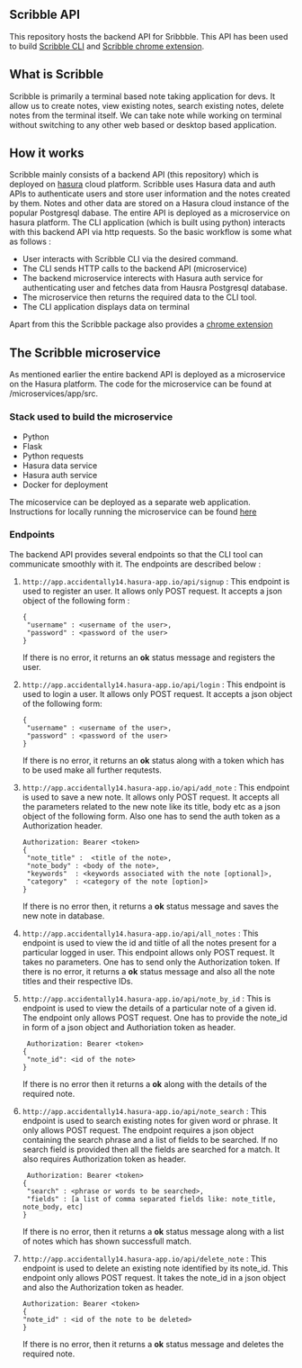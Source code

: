 ## Scribble API

This repository hosts the backend API for Sribbble. This API has been used to build [Scribble CLI](https://github.com/djmgit/scribble) and [Scribble chrome extension](https://github.com/djmgit/scribble_web_extension).

## What is Scribble

Scribble is primarily a terminal based note taking application for devs. It allow us to create notes, view existing notes,
search existing notes, delete notes from the terminal itself. We can take note while working on terminal without switching to
any other web based or desktop based application.

## How it works

Scribble mainly consists of a backend API (this repository) which is deployed on [hasura](https://hasura.io/) cloud platform.
Scribble uses Hasura data and auth APIs to authenticate users and store user information and the notes created by them. Notes
and other data are stored on a Hasura cloud instance of the popular Postgresql dabase. The entire API is deployed as a
microservice on hasura platform.
The CLI application (which is built using python) interacts with this backend API via http requests. So the basic workflow is
some what as follows :
- User interacts with Scribble CLI via the desired command.
- The CLI sends HTTP calls to the backend API (microservice)
- The backend microservice interects with Hasura auth service for authenticating user and fetches data from Hausra Postgresql
  database.
- The microservice then returns the required data to the CLI tool.
- The CLI application displays data on terminal

Apart from this the Scribble package also provides a [chrome extension](https://github.com/djmgit/scribble_web_extension)

## The Scribble microservice

As mentioned earlier the entire backend API is deployed as a microservice on the Hasura platform. The code for the microservice
can be found at /microservices/app/src.

### Stack used to build the microservice

- Python
- Flask
- Python requests
- Hasura data service
- Hasura auth service
- Docker for deployment

The micoservice can be deployed as a separate web application. Instructions for locally running the microservice can be found
[here](https://github.com/djmgit/scribble_api/tree/master/microservices/app)

### Endpoints

The backend API provides several endpoints so that the CLI tool can communicate smoothly with it. The endpoints are described below :

1) ```http://app.accidentally14.hasura-app.io/api/signup``` : This endpoint is used to register an user. It allows only POST 
   request. It accepts a json object of the following form :
   ```
   {
    "username" : <username of the user>,
    "password" : <password of the user>
   }
   ```
   If there is no error, it returns an **ok** status message and registers the user.
 
2) ```http://app.accidentally14.hasura-app.io/api/login``` : This endpoint is used to login a user. It allows only POST request.
   It accepts a json object of the following form:
   
   ```
   {
    "username" : <username of the user>,
    "password" : <password of the user>
   }
   ```
   If there is no error, it returns an **ok** status along with a token which has to be used make all further requtests.
   
3) ```http://app.accidentally14.hasura-app.io/api/add_note``` : This endpoint is used to save a new note. It allows only POST
   request. It accepts all the parameters related to the new note like its title, body etc as a json object of the
   following form. Also one has to send the auth token as a Authorization header.
   
   ```
   Authorization: Bearer <token>
   {
    "note_title" :  <title of the note>,
    "note_body" : <body of the note>,
    "keywords"  : <keywords associated with the note [optional]>,
    "category"  : <category of the note [option]>
   }
   ```
   If there is no error then, it returns a **ok** status message and saves the new note in database.
   
4) ```http://app.accidentally14.hasura-app.io/api/all_notes``` : This endpoint is used to view the id and tiitle of all the
   notes present for a particular logged in user. This endpoint allows only POST request. It takes no parameters. One has to
   send only the Authorization token.
   If there is no error, it returns a **ok** status message and also all the note titles and their respective IDs.
   
5) ```http://app.accidentally14.hasura-app.io/api/note_by_id``` : This is endpoint is used to view the details of a
   particular note of a given id. The endpoint only allows POST request. One has to provide the note_id in form of a json
   object and Authoriation token as header.
   
   ```
    Authorization: Bearer <token>
   {
    "note_id": <id of the note>
   }
   ```
   If there is no error then it returns a **ok** along with the details of the required note.
   
6) ```http://app.accidentally14.hasura-app.io/api/note_search``` : This endpoint is used to search existing notes for given
   word or phrase. It only allows POST request. The endpoint requires a json object containing the search phrase and a list
   of fields to be searched. If no search field is provided then all the fields are searched for a match. It also requires
   Authorization token as header.
   
   ```
    Authorization: Bearer <token>
   {
    "search" : <phrase or words to be searched>,
    "fields" : [a list of comma separated fields like: note_title, note_body, etc]
   }
   ```
   If there is no error, then it returns a **ok** status message along with a list of notes which has shown successfull
   match.
   
7) ```http://app.accidentally14.hasura-app.io/api/delete_note``` : This endpoint is used to delete an existing note
   identified by its note_id. This endpoint only allows POST request. It takes the note_id in a json object and also
   the Authorization token as header.
   
    ```
    Authorization: Bearer <token>
   {
    "note_id" : <id of the note to be deleted>
   }
   ```
   
   If there is no error, then it returns a **ok** status message and deletes the required note.
   
   
   
   
